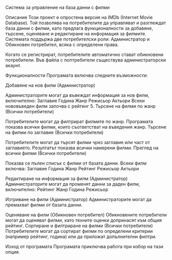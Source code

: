 Система за управление на база данни с филми

Описание
Този проект е опростена версия на IMDb (Internet Movie Database). Той позволява на потребителите да управляват и разглеждат база данни с филми, като предлага функционалности за добавяне, търсене, оценяване и редактиране на информация за филмите. Системата поддържа двe потребителски роли: Администратор и Обикновен потребител, всяка с определени права.

Когато се регистрират, потребителите автоматично стават обикновени потребители. Във файла с поптребители съществува администраторски акаунт.

Функционалности
Програмата включва следните възможности:

Добавяне на нов филм (Администратор)

Администраторите могат да въвеждат информация за нов филм, включително:
Заглавие
Година
Жанр
Режисьор
Актьори
Всеки нововъведен филм започва с рейтинг 5.
Търсене на филми по жанр (Всички потребители)

Потребителите могат да филтрират филмите по жанр. Програмата показва всички филми, които съответстват на въведения жанр.
Търсене на филми по заглавие (Всички потребители)

Потребителите могат да търсят филми чрез заглавие или част от заглавието. Резултатът показва всички намерени филми.
Преглед на всички филми (Всички потребители)

Показва се пълен списък с филми от базата данни. Всеки филм включва:
Заглавие
Година
Жанр
Рейтинг
Режисьор
Актьори

Редактиране на информация за филм (Администратор)
Администраторите могат да променят данни за даден филм, включително:
Рейтинг
Жанр
Година
Режисьор

Изтриване на филм (Администратор)
Администраторите могат да премахват филми от базата данни.

Оценяване на филм (Обикновен потребител)
Обикновените потребители могат да оценяват филми, като техните оценки допринасят към общия рейтинг.
Сортиране и филтриране на филми (Всички потребители)
Потребителите могат да сортират филми по определени критерии (например рейтинг, година) или да приложат допълнителни филтри.

Изход от програмата
Програмата приключва работа при избор на тази опция.
